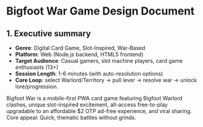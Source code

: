 # Bigfoot War Game Design Document

## 1. Executive summary

- **Genre**: Digital Card Game, Slot-Inspired, War-Based  
- **Platform**: Web (Node.js backend, HTML5 frontend)
- **Target Audience**: Casual gamers, slot machine players, card game enthusiasts (13+)  
- **Session Length**: 1-6 minutes (with auto-resolution options)  
- **Core Loop**: select Warlord/Territory → pull lever → resolve war → unlock lore/progression.

Bigfoot War is a mobile-first PWA card game featuring Bigfoot Warlord clashes, unique slot-inspired excitement, all-access free-to-play upgradable to an affordable $2 OTP ad-free experience, and viral sharing. Core appeal: Quick, thematic battles without grinds.

